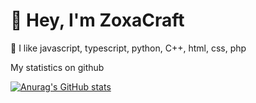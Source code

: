 # 👋 Hey, I'm ZoxaCraft

💎 I like javascript, typescript, python, C++, html, css, php

My statistics on github

[![Anurag's GitHub stats](https://github-readme-stats.vercel.app/api?username=ZoxaCraft)](https://github.com/anuraghazra/github-readme-stats)
